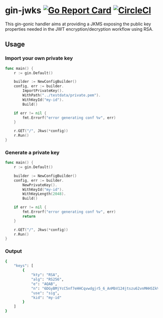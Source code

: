 # gin-jwks [![Go Report Card](https://goreportcard.com/badge/github.com/v4lproik/gin-jwks)](https://goreportcard.com/report/github.com/v4lproik/gin-jwks) [![CircleCI](https://dl.circleci.com/status-badge/img/gh/v4lproik/gin-jwks/tree/main.svg?style=shield)](https://dl.circleci.com/status-badge/redirect/gh/v4lproik/gin-jwks/tree/main)
This gin-gonic handler aims at providing a JKMS exposing the public key properties needed in the JWT encryption/decryption workflow using RSA.
## Usage
### Import your own private key
```go
func main() {
    r := gin.Default()

    builder := NewConfigBuilder()
    config, err := builder.
        ImportPrivateKey().
        WithPath("../testdata/private.pem").
        WithKeyId("my-id").
        Build()

    if err != nil {
        fmt.Errorf("error generating conf %v", err)
    }

    r.GET("/", Jkws(*config))
    r.Run()
}
```
### Generate a private key
```go
func main() {
    r := gin.Default()

    builder := NewConfigBuilder()
    config, err := builder.
        NewPrivateKey().
        WithKeyId("my-id").
        WithKeyLength(2048).
        Build()

    if err != nil {
        fmt.Errorf("error generating conf %v", err)
        return
    }

    r.GET("/", Jkws(*config))
    r.Run()
}
```
### Output
```bash
{
    "keys": [
        {
            "kty": "RSA",
            "alg": "RS256",
            "e": "AQAB",
            "n": "6DGyBMjYcC5nf7eHHCqvwdgjr5_6_AnMbV124jtszu62vnMHHSIkVP6e5FWEQRUWXYww2cu-PKV2cJ1PcSvIs-OTwSayJnrQThsK5PzEAsH8pEhAoC2Izlpv4oK7vJYoUulcWTLFq0TcC0GkIZ3rUUn2RRAq508A0FI-ep17PjU7yamZAHwlfZPQ6NEFOnabBUE-qCaquv1PmNXV-PLZhhwAxkuxcGiZCaflkNmH8mw7L79zQWVAVgyIS68OV7CnblbuNwCOOzuLmnEJD3pwCfMq7a22vW_HXfVWzRqehkfgvH2Dmakbfm17WzFaWo_a8AUaU8ojY8DK-YxV0pU0ow",
            "use": "sig",
            "kid": "my-id"
        }
    ]
}
```
